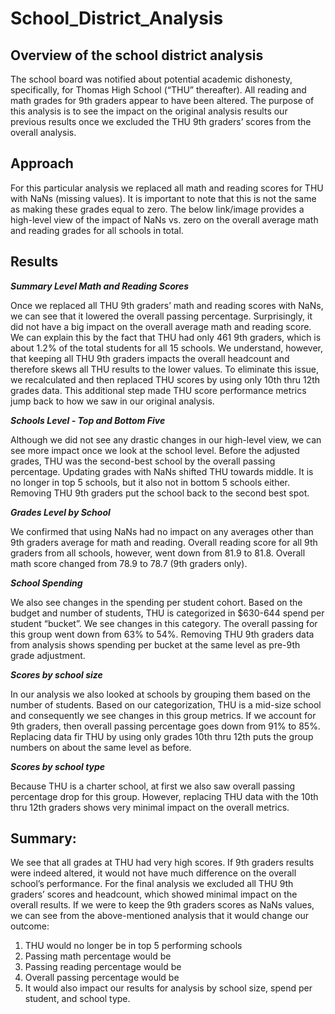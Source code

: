 # School_District_Analysis

## Overview of the school district analysis

The school board was notified about potential academic dishonesty, specifically, for Thomas High School (“THU” thereafter). All reading and math grades for 9th graders appear to have been altered. The purpose of this analysis is to see the impact on the original analysis results our previous results once we excluded the THU 9th graders’ scores from the overall analysis. 

## Approach

For this particular analysis we replaced all math and reading scores for THU with NaNs (missing values). It is important to note that this is not the same as making these grades equal to zero. The below link/image provides a high-level view of the impact of NaNs vs. zero on the overall average math and reading grades for all schools in total.


## Results

***Summary Level Math and Reading Scores***

Once we replaced all THU 9th graders’ math and reading scores with NaNs, we can see that it lowered the overall passing percentage. Surprisingly, it did not have a big impact on the overall average math and reading score. We can explain this by the fact that THU had only 461 9th graders, which is about 1.2% of the total students for all 15 schools. We understand, however, that keeping all THU 9th graders impacts the overall headcount and therefore skews all THU results to the lower values. To eliminate this issue, we recalculated and then replaced THU scores by using only 10th thru 12th grades data. This additional step made THU score performance metrics jump back to how we saw in our original analysis.

***Schools Level - Top and Bottom Five***

Although we did not see any drastic changes in our high-level view, we can see more impact once we look at the school level. Before the adjusted grades, THU was the second-best school by the overall passing percentage. Updating grades with NaNs shifted THU towards middle. It is no longer in top 5 schools, but it also not in bottom 5 schools either. Removing THU 9th graders put the school back to the second best spot.

***Grades Level by School***

We confirmed that using NaNs had no impact on any averages other than 9th graders average for math and reading. Overall reading score for all 9th graders from all schools, however, went down from 81.9 to 81.8. Overall math score changed from 78.9 to 78.7 (9th graders only).

***School Spending***

We also see changes in the spending per student cohort. Based on the budget and number of students, THU is categorized in $630-644 spend per student “bucket”. We see changes in this category. The overall passing for this group went down from 63% to 54%. Removing THU 9th graders data from analysis shows spending per bucket at the same level as pre-9th grade adjustment.

***Scores by school size***

In our analysis we also looked at schools by grouping them based on the number of students. Based on our categorization, THU is a mid-size school and consequently we see changes in this group metrics. If we account for 9th graders, then overall passing percentage goes down from 91% to 85%. Replacing data fir THU by using only grades 10th thru 12th puts the group numbers on about the same level as before.

***Scores by school type***

Because THU is a charter school, at first we also saw overall passing percentage drop for this group. However, replacing THU data with the 10th thru 12th graders shows very minimal impact on the overall metrics.


## Summary:

We see that all grades at THU had very high scores. If 9th graders results were indeed altered, it would not have much difference on the overall school’s performance. For the final analysis we excluded all THU 9th graders’ scores and headcount, which showed minimal impact on the overall results. If we were to keep the 9th graders scores as NaNs values, we can see from the above-mentioned analysis that it would change our outcome:

1.	THU would no longer be in top 5 performing schools
2.	Passing math percentage would be
3.	Passing reading percentage would be
4.	Overall passing percentage would be
5.	It would also impact our results for analysis by school size, spend per student, and school type.
